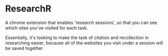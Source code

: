 # ResearchR

A chrome extension that enables 'research sessions', so that you can see which sites you've visited for each task.

Essentially, it's looking to make the task of citation and recollection in researching easier, because all of the websites you visit under a session will be saved together
